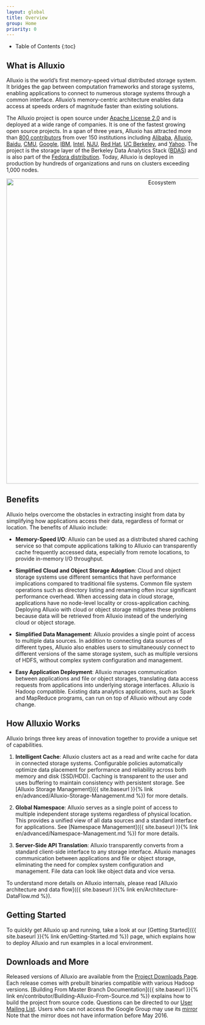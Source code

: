 ```yaml
---
layout: global
title: Overview
group: Home
priority: 0
---
```


* Table of Contents
{:toc}

## What is Alluxio

Alluxio is the world’s first memory-speed virtual distributed storage system.
It bridges the gap between computation frameworks and storage systems, enabling applications
to connect to numerous storage systems through a common interface.
Alluxio’s memory-centric architecture enables data access at speeds orders of magnitude faster than existing solutions.

The Alluxio project is open source under [Apache License 2.0](https://github.com/alluxio/alluxio/blob/master/LICENSE)
and is deployed at a wide range of companies.
It is one of the fastest growing open source projects.
In a span of three years, Alluxio has attracted more than [800 contributors](https://github.com/alluxio/alluxio/graphs/contributors)
from over 150 institutions including
[Alibaba](http://www.alibaba.com),
[Alluxio](http://www.alluxio.com/),
[Baidu](https://www.baidu.com),
[CMU](https://www.cmu.edu/),
[Google](https://www.google.com),
[IBM](https://www.ibm.com),
[Intel](http://www.intel.com/),
[NJU](http://www.nju.edu.cn/english/),
[Red Hat](https://www.redhat.com/),
[UC Berkeley](https://amplab.cs.berkeley.edu/),
and [Yahoo](https://www.yahoo.com/).
The project is the storage layer of the Berkeley Data Analytics Stack ([BDAS](https://amplab.cs.berkeley.edu/bdas/))
and is also part of the [Fedora distribution](https://fedoraproject.org/wiki/SIGs/bigdata/packaging).
Today, Alluxio is deployed in production by hundreds of organizations and runs on clusters exceeding 1,000 nodes.

<p align="center">
<img src="{{ "/img/stack.png" | relativize_url }}" width="800" alt="Ecosystem"/>
</p>

## Benefits

Alluxio helps overcome the obstacles in extracting insight from data by simplifying how applications
access their data, regardless of format or location. The benefits of Alluxio include:

* **Memory-Speed I/O**: Alluxio can be used as a distributed shared caching service so that compute
applications talking to Alluxio can transparently cache frequently accessed data, especially
from remote locations, to provide in-memory I/O throughput.

* **Simplified Cloud and Object Storage Adoption**: Cloud and object storage systems use different
semantics that have performance implications compared to traditional file systems. Common file
system operations such as directory listing and renaming often incur significant performance
overhead. When accessing data in cloud storage, applications have no node-level locality or
cross-application caching. Deploying Alluxio with cloud or object storage mitigates these problems
because data will be retrieved from Alluxio instead of the underlying cloud or object storage.

* **Simplified Data Management**: Alluxio provides a single point of access to multiple data
sources. In addition to connecting data sources of different types, Alluxio also enables users to
simultaneously connect to different versions of the same storage system, such as multiple versions
of HDFS, without complex system configuration and management.

* **Easy Application Deployment**: Alluxio manages communication between applications and file or
object storages, translating data access requests from applications into underlying
storage interfaces. Alluxio is Hadoop compatible. Existing data analytics applications, such as
Spark and MapReduce programs, can run on top of Alluxio without any code change.

## How Alluxio Works

Alluxio brings three key areas of innovation together to provide a unique set of capabilities.

1. **Intelligent Cache**: Alluxio clusters act as a read and write cache for data in connected storage
systems. Configurable policies automatically optimize data placement for performance and reliability
across both memory and disk (SSD/HDD). Caching is transparent to the user and uses
buffering to maintain consistency with persistent storage. See [Alluxio Storage Management]({{
site.baseurl }}{% link en/advanced/Alluxio-Storage-Management.md %}) for more details.

1. **Global Namespace**: Alluxio serves as a single point of access to multiple independent storage
systems regardless of physical location. This provides a unified view of all data sources and a
standard interface for applications. See [Namespace Management]({{ site.baseurl }}{% link
en/advanced/Namespace-Management.md %}) for more details.

1. **Server-Side API Translation**: Alluxio transparently converts from a standard client-side
interface to any storage interface. Alluxio manages communication between applications and file or
object storage, eliminating the need for complex system configuration and management. File data can
look like object data and vice versa.

To understand more details on Alluxio internals, please read [Alluxio architecture and data flow]({{
site.baseurl }}{% link en/Architecture-DataFlow.md %}).

## Getting Started

To quickly get Alluxio up and running, take a look at our [Getting Started]({{ site.baseurl }}{%
link en/Getting-Started.md %}) page, which explains how to deploy Alluxio and run examples in a
local environment.

## Downloads and More

Released versions of Alluxio are available from the [Project Downloads Page](http://alluxio.org/download).
Each release comes with prebuilt binaries compatible with various Hadoop versions.
[Building From Master Branch Documentation]({{ site.baseurl }}{% link
en/contributor/Building-Alluxio-From-Source.md %}) explains how to build the project from source
code. Questions can be directed to our
[User Mailing List](https://groups.google.com/forum/?fromgroups#!forum/alluxio-users). Users who
can not access the Google Group may use its [mirror](http://alluxio-users.85194.x6.nabble.com/)
Note that the mirror does not have information before May 2016.
